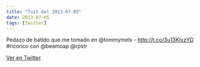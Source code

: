 ```yaml
---
title: "Tuit del 2013-07-05"
date: 2013-07-05
tags: [twitter]
---
```


Pedazo de batido que me tomado en @tommymels - http://t.co/3u13KIxzYD #ricorico con @beamoap @rpstr



[Ver en Twitter](https://twitter.com/i/web/status/353281521030926336)
